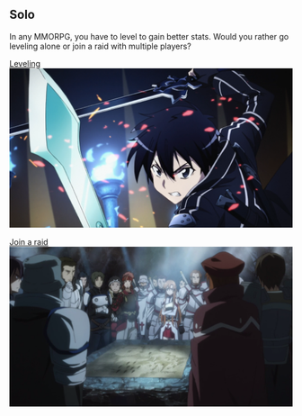 ## Solo  

In any MMORPG, you have to level to gain better stats. Would you rather go leveling alone or join a raid with multiple players?

[Leveling](levelingsolo.md)  
![](../images/levelingsolo.png)                

[Join a raid](raid.md)
![](../images/raid.png)   